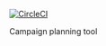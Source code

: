 [![CircleCI](https://circleci.com/gh/juusotaneli/campaigns.svg?style=svg)](https://circleci.com/gh/juusotaneli/campaigns)

Campaign planning tool
